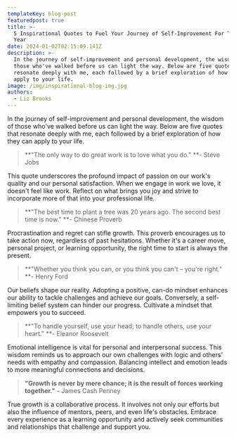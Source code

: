 ```yaml
---
templateKey: blog-post
featuredpost: true
title: >-
  5 Inspirational Quotes to Fuel Your Journey of Self-Improvement For The New
  Year
date: 2024-01-02T02:15:09.141Z
description: >-
  In the journey of self-improvement and personal development, the wisdom of
  those who've walked before us can light the way. Below are five quotes that
  resonate deeply with me, each followed by a brief exploration of how they can
  apply to your life.
image: /img/inspirational-blog-img.jpg
authors:
  - Liz Brooks
---
```

In the journey of self-improvement and personal development, the wisdom of those who've walked before us can light the way. Below are five quotes that resonate deeply with me, each followed by a brief exploration of how they can apply to your life.

> **"The only way to do great work is to love what you do." **- Steve Jobs

This quote underscores the profound impact of passion on our work's quality and our personal satisfaction. When we engage in work we love, it doesn't feel like work. Reflect on what brings you joy and strive to incorporate more of that into your professional life.

> **"The best time to plant a tree was 20 years ago. The second best time is now." **- Chinese Proverb

Procrastination and regret can stifle growth. This proverb encourages us to take action now, regardless of past hesitations. Whether it's a career move, personal project, or learning opportunity, the right time to start is always the present.

> **"Whether you think you can, or you think you can't – you're right." **- Henry Ford

Our beliefs shape our reality. Adopting a positive, can-do mindset enhances our ability to tackle challenges and achieve our goals. Conversely, a self-limiting belief system can hinder our progress. Cultivate a mindset that empowers you to succeed.

> **"To handle yourself, use your head; to handle others, use your heart." **- Eleanor Roosevelt

Emotional intelligence is vital for personal and interpersonal success. This wisdom reminds us to approach our own challenges with logic and others' needs with empathy and compassion. Balancing intellect and emotion leads to more meaningful connections and decisions.

> **"Growth is never by mere chance; it is the result of forces working together."** - James Cash Penney

True growth is a collaborative process. It involves not only our efforts but also the influence of mentors, peers, and even life's obstacles. Embrace every experience as a learning opportunity and actively seek communities and relationships that challenge and support you.
